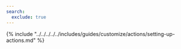 ```yaml
---
search:
  exclude: true
---
```


{% include "../../../../../includes/guides/customize/actions/setting-up-actions.md" %}